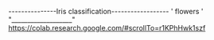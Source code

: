 ---------------Iris classification------------------
'
flowers
'
"___________________"
https://colab.research.google.com/#scrollTo=r1KPhHwk1szf
